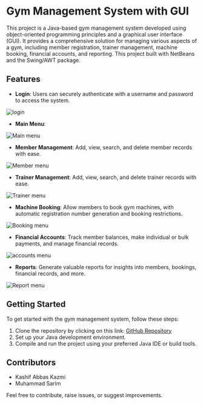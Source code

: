 # Gym Management System with GUI

This project is a Java-based gym management system developed using object-oriented programming principles and a graphical user interface (GUI). It provides a comprehensive solution for managing various aspects of a gym, including member registration, trainer management, machine booking, financial accounts, and reporting. This project built with NetBeans and the Swing/AWT package.

## Features

- **Login**: Users can securely authenticate with a username and password to access the system.
  
![login](https://github.com/KaShiekzmi/Gym-Management-System-GUI-OOP-Java-Project/assets/114513868/76e6cf42-afb6-422e-beb0-48f452a7f2c3)
- **Main Menu**:

![Main menu](https://github.com/KaShiekzmi/Gym-Management-System-GUI-OOP-Java-Project/assets/114513868/e0fdf30c-c6b6-474c-a621-5a0a8acbffd8)
- **Member Management**: Add, view, search, and delete member records with ease.

![Member menu](https://github.com/KaShiekzmi/Gym-Management-System-GUI-OOP-Java-Project/assets/114513868/66d2e7b0-f0a3-4f78-9035-4170f4a1b692)
- **Trainer Management**: Add, view, search, and delete trainer records with ease.

![Trainer menu](https://github.com/KaShiekzmi/Gym-Management-System-GUI-OOP-Java-Project/assets/114513868/855d3dad-17d8-425c-82cb-74fa9986d8e9)
- **Machine Booking**: Allow members to book gym machines, with automatic registration number generation and booking restrictions.

![Booking menu](https://github.com/KaShiekzmi/Gym-Management-System-GUI-OOP-Java-Project/assets/114513868/4be8aed3-326d-4028-9659-47126c066dfc)
- **Financial Accounts**: Track member balances, make individual or bulk payments, and manage financial records.

![accounts menu](https://github.com/KaShiekzmi/Gym-Management-System-GUI-OOP-Java-Project/assets/114513868/9f8f8329-284e-4b48-9195-70a7de3b2e89)
- **Reports**: Generate valuable reports for insights into members, bookings, financial records, and more.

![Report menu](https://github.com/KaShiekzmi/Gym-Management-System-GUI-OOP-Java-Project/assets/114513868/3ed4d25d-50ad-481b-9e8a-73bfc1e113b3)

## Getting Started

To get started with the gym management system, follow these steps:

1. Clone the repository by clicking on this link: [GitHub Repository](https://github.com/KaShiekzmi/Gym-Management-System-GUI-OOP-Java-Project)
2. Set up your Java development environment.
3. Compile and run the project using your preferred Java IDE or build tools.

## Contributors

- Kashif Abbas Kazmi
- Muhammad Sarim

Feel free to contribute, raise issues, or suggest improvements.
